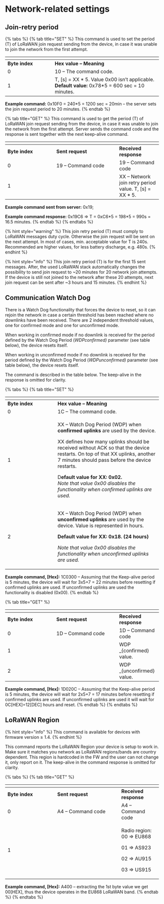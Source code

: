 # Network-related settings

## Join-retry period

{% tabs %}
{% tab title="SET" %}
This command is used to set the period (T) of LoRaWAN join request sending from the device, in case it was unable to join the network from the first attempt.

<table data-header-hidden><thead><tr><th width="138.66666666666669"></th><th></th></tr></thead><tbody><tr><td><strong>Byte index</strong></td><td><strong>Hex value – Meaning</strong></td></tr><tr><td>0</td><td>10 – The command code.</td></tr><tr><td>1</td><td>T, [s] = XX * 5. Value 0x00 isn’t applicable.<br><strong>Default value:</strong> 0x78*5 = 600 sec = 10 minutes.</td></tr></tbody></table>

**Example command:** 0x10F0 = 240\*5 = 1200 sec = 20min – the server sets the join request period to 20 minutes.
{% endtab %}

{% tab title="GET" %}
This command is used to get the period (T) of LoRaWAN join request sending from the device, in case it was unable to join the network from the first attempt. Server sends the command code and the response is sent  together with the next keep-alive command.

<table data-header-hidden><thead><tr><th width="143.99999999999997"></th><th width="190"></th><th></th></tr></thead><tbody><tr><td><strong>Byte index</strong></td><td><strong>Sent request</strong></td><td><strong>Received response</strong></td></tr><tr><td>0</td><td>19 – Command code</td><td>19 – Command code</td></tr><tr><td>1</td><td> </td><td>XX – Network join retry period value. T, [s] = XX * 5.</td></tr></tbody></table>

**Example command sent from server:** 0x19;

**Example command response:** 0x19C6 => T = 0xC6\*5 = 198\*5 = 990s = 16.5 minutes.
{% endtab %}
{% endtabs %}

{% hint style="warning" %}
This join retry period (T) must comply to LoRaWAN messages duty cycle. Otherwise the join request will be sent on the next attempt. In most of cases, min. acceptable value for T is 240s. Recommended are higher values, for less battery discharge, e.g. 480s.
{% endhint %}

{% hint style="info" %}
This join retry period (T) is for the first 15 sent messages. After, the used LoRaWAN stack automatically changes the possibility to send join request to \~20 minutes for 20 network join attempts. If the device is still not joined to the network after these 20 attempts, next join request can be sent after \~3 hours and 15 minutes.
{% endhint %}

## Communication Watch Dog

There is a Watch Dog functionality that forces the device to reset, so it can rejoin the network in case a certain threshold has been reached where no downlinks have been received. There are 2 independent threshold values, one for confirmed mode and one for unconfirmed mode.

When working in confirmed mode if no downlink is received for the period defined by the  Watch Dog Period (_WDPconfirmed)_  parameter (see table below), the device resets itself.

When working in unconfirmed mode if no downlink is received for the period defined by the Watch Dog Period (_WDPunconfirmed)_ parameter (see table below), the device resets itself.

The command is described in the table below. The keep-alive in the response is omitted for clarity.

{% tabs %}
{% tab title="SET" %}
<table data-header-hidden><thead><tr><th width="147.99999999999997"></th><th></th></tr></thead><tbody><tr><td><strong>Byte index</strong></td><td><strong>Hex value – Meaning</strong></td></tr><tr><td>0</td><td>1C – The command code.</td></tr><tr><td>1</td><td><p>XX – Watch Dog Period (WDP) when <strong>confirmed uplinks</strong> are used by the device.</p><p>XX defines how many uplinks should be received without ACK so that the device restarts. On top of that XX uplinks, another 7 minutes should pass before the device restarts.</p><p>D<strong>efault value for XX: 0x02.</strong><br><em>Note that value 0x00 disables the functionality when confirmed uplinks are used.</em></p></td></tr><tr><td>2</td><td><p>XX – Watch Dog Period (WDP) when <strong>unconfirmed uplinks</strong> are used by the device. Value is represented in hours.</p><p><strong>Default value for XX: 0x18. (24 hours)</strong></p><p><em>Note that value 0x00 disables the functionality when unconfirmed uplinks are used.</em></p></td></tr></tbody></table>

**Example command, \[Hex]:** 1C0300 – Assuming that the Keep-alive period is 5 minutes, the device will wait for 3x5+7 = 22 minutes before resetting if confirmed uplinks are used. If unconfirmed uplinks are used the functionality is disabled (0x00).
{% endtab %}

{% tab title="GET" %}
<table data-header-hidden><thead><tr><th width="143.99999999999997"></th><th width="190"></th><th></th></tr></thead><tbody><tr><td><strong>Byte index</strong></td><td><strong>Sent request</strong></td><td><strong>Received response</strong></td></tr><tr><td>0</td><td>1D – Command code</td><td>1D – Command code</td></tr><tr><td>1</td><td> </td><td><span class="math">WDP _{confirmed}</span> value.</td></tr><tr><td>2</td><td></td><td><span class="math">WDP _{unconfirmed}</span> value.</td></tr></tbody></table>

**Example command, \[Hex]:** 1D020C – Assuming that the Keep-alive period is 5 minutes, the device will wait for 2x5+7 = 17 minutes before resetting if confirmed uplinks are used. If unconfirmed uplinks are used it will wait for 0C\[HEX]=12\[DEC] hours and reset.
{% endtab %}
{% endtabs %}

## LoRaWAN Region

{% hint style="info" %}
This command is available for devices with firmware version ≥ 1.4.
{% endhint %}

This command reports the LoRaWAN Region your device is setup to work in. Make sure it matches you network as LoRaWAN regions/bands are country dependent. This region is hardcoded in the FW and the user can not change it, only report on it. The keep-alive in the command response is omitted for clarity.

{% tabs %}
{% tab title="GET" %}
<table data-header-hidden><thead><tr><th width="147"></th><th width="194"></th><th></th></tr></thead><tbody><tr><td><strong>Byte index</strong></td><td><strong>Sent request</strong></td><td><strong>Received response</strong></td></tr><tr><td>0</td><td>A4 – Command code</td><td>A4 – Command code</td></tr><tr><td>1</td><td> </td><td><p>Radio region:<br>00 => EU868</p><p>01 => AS923</p><p>02 => AU915</p><p>03 => US915</p></td></tr></tbody></table>

**Example command, \[Hex]:** A400 – extracting the 1st byte value we get 00\[HEX], thus the device operates in the EU868 LoRaWAN band.
{% endtab %}
{% endtabs %}

